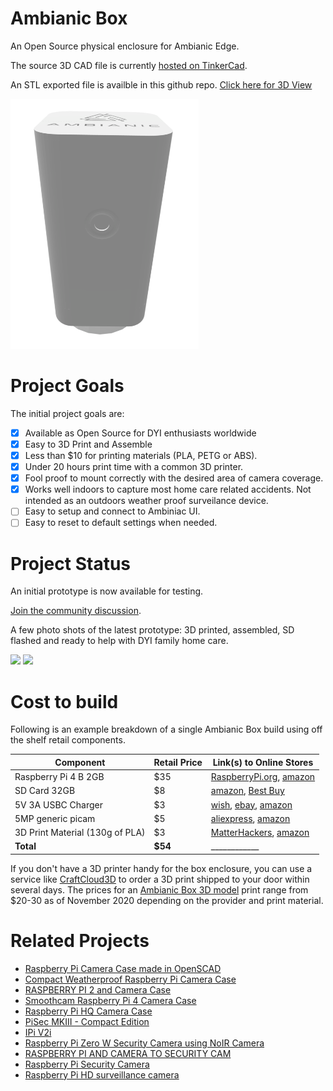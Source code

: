 # Ambianic Box

An Open Source physical enclosure for Ambianic Edge.

The source 3D CAD file is currently [hosted on TinkerCad](https://www.tinkercad.com/things/iaHcZO7BVqD). 

An STL exported file is availble in this github repo. [Click here for 3D View](Ambianic_Box_for_Home_Care.stl)

<img src="https://github.com/ambianic/ambianic-box/raw/main/ambianic_box_rendering.png" height="400"/>

# Project Goals

The initial project goals are:
-  [X] Available as Open Source for DYI enthusiasts worldwide
-  [X] Easy to 3D Print and Assemble
-  [X] Less than $10 for printing materials (PLA, PETG or ABS).
-  [X] Under 20 hours print time with a common 3D printer.
-  [X] Fool proof to mount correctly with the desired area of camera coverage.
-  [X] Works well indoors to capture most home care related accidents. Not intended as an outdoors weather proof surveilance device.
-  [ ] Easy to setup and connect to Ambiniac UI.
-  [ ] Easy to reset to default settings when needed.

# Project Status

An initial prototype is now available for testing.

[Join the community discussion](https://ambianicai.slack.com/archives/C011GNE2EGN).

A few photo shots of the latest prototype: 3D printed, assembled, SD flashed and ready to help with DYI family home care.

<span aligh="left">
  <img src="https://user-images.githubusercontent.com/2234901/99598679-87df9000-29bf-11eb-9d62-ddb1b402e803.jpeg" height="400"/>
  <img src="https://user-images.githubusercontent.com/2234901/99598684-8910bd00-29bf-11eb-9b8c-be91dfa28021.jpeg" height="400"/>
<span>
  
# Cost to build

Following is an example breakdown of a single Ambianic Box build using off the shelf retail components.

| Component  | Retail Price | Link(s) to Online Stores |
| ------------- | ------------- | ------------- |
| Raspberry Pi 4 B 2GB | $35  | [RaspberryPi.org](https://www.raspberrypi.org/products/raspberry-pi-4-model-b/?resellerType=home), [amazon](https://www.amazon.com/Raspberry-Model-2019-Quad-Bluetooth/dp/B07TD42S27/ref=sxts_sxwds-bia-wc-drs1_0?cv_ct_cx=raspberry+pi+4+2gb&dchild=1&keywords=raspberry+pi+4+2gb&pd_rd_i=B07TD42S27&pd_rd_r=873aac72-20e5-46c0-99ce-9e47ea60881e&pd_rd_w=gOwz9&pd_rd_wg=lG0sq&pf_rd_p=c33e4373-edb9-47f9-a7e6-5d3d6a7a4ad0&pf_rd_r=KRGVVKRVVZTQ5FA0Q55J&psc=1&qid=1605758079&sr=1-1-5e875a02-02b1-4426-9916-8a5c26cd5a14) |
| SD Card 32GB  | $8  | [amazon](https://www.amazon.com/Samsung-MicroSDHC-Adapter-MB-ME32GA-AM/dp/B06XWN9Q99/ref=pd_bxgy_img_3/144-4430494-7772565?_encoding=UTF8&pd_rd_i=B06XWN9Q99&pd_rd_r=a15cd46f-405b-4e68-964d-2abdc4331448&pd_rd_w=iB7pd&pd_rd_wg=GMbRu&pf_rd_p=f325d01c-4658-4593-be83-3e12ca663f0e&pf_rd_r=YFPJN5QH2KR9RWRYBNCG&psc=1&refRID=YFPJN5QH2KR9RWRYBNCG), [Best Buy](https://www.bestbuy.com/site/pny-32gb-microsdhc-uhs-i-memory-card/6327962.p?skuId=6327962) |
| 5V 3A USBC Charger  | $3 | [wish](https://www.wish.com/product/593badce564c7e24a9cf2c9f?hide_login_modal=true&from_ad=goog_shopping&_display_country_code=US&_force_currency_code=USD&pid=googleadwords_int&c=%7BcampaignId%7D&ad_cid=593badce564c7e24a9cf2c9f&ad_cc=US&ad_lang=EN&ad_curr=USD&ad_price=3.60&campaign_id=8701430383&retargeting=true&gclid=Cj0KCQiAqdP9BRDVARIsAGSZ8AmgVu5NhnIR4ciTOxAS0RuKiafialsqoFvQDmOAAsDYKixyqm1DmRQaArF5EALw_wcB&share=web), [ebay](https://www.ebay.com/i/183831264689?var=691473058624&chn=ps&norover=1&mkevt=1&mkrid=711-117182-37290-0&mkcid=2&itemid=691473058624_183831264689&targetid=934793862456&device=c&mktype=pla&googleloc=9028305&campaignid=10455978148&mkgroupid=104612011180&rlsatarget=aud-649939740884:pla-934793862456&abcId=2146002&merchantid=136047574&gclid=Cj0KCQiAqdP9BRDVARIsAGSZ8AnhnfUart_pYDl8wPHKhJl1PHab4U2OtoLLBX1lkuNPQ-9XN6DcfVYaAkMkEALw_wcB), [amazon](https://www.amazon.com/Power-Supply-Adapter-Switch-Raspberry/dp/B07TSDJSQH/ref=sr_1_15?dchild=1&gclid=Cj0KCQiAqdP9BRDVARIsAGSZ8AlYZbWqEj2ea-9odBwcTzQ-Coq0Zzv8hptd5f5q8QX-MqoPuq-NkPIaAvyjEALw_wcB&hvadid=443816411978&hvdev=c&hvlocphy=9028305&hvnetw=g&hvqmt=e&hvrand=14098241450732675696&hvtargid=kwd-920541044600&hydadcr=21947_9709434&keywords=5v%2F3a+usb+charger&qid=1605743063&sr=8-15&tag=googhydr-20) |
| 5MP generic picam  | $5 | [aliexpress](https://www.aliexpress.com/item/32946093276.html?src=google&albch=shopping&acnt=494-037-6276&isdl=y&slnk=&plac=&mtctp=&albbt=Google_7_shopping&aff_platform=google&aff_short_key=UneMJZVf&&albagn=888888&albcp=11491261337&albag=111738685669&trgt=708011819940&crea=en32946093276&netw=u&device=c&albpg=708011819940&albpd=en32946093276&gclid=Cj0KCQiAqdP9BRDVARIsAGSZ8AnSaUcIZU7iDG24QDlKKKp5OlOd3nNHBHSx843SYjAWjgG31dzpadcaAlAqEALw_wcB&gclsrc=aw.ds), [amazon](https://www.amazon.com/gp/product/B07QNSJ32M/ref=ppx_yo_dt_b_asin_title_o00_s00?ie=UTF8&psc=1) |
| 3D Print Material (130g of PLA) | $3  | [MatterHackers](https://www.matterhackers.com/store/l/175mm-pla-filament-white-1-kg/sk/MEEDKTKU?rcode=GAT9HR&gclid=Cj0KCQiAqdP9BRDVARIsAGSZ8AkzOYaP5s5nvpkNWoCH_eiSJXGnUHVKdi8fQJLOE69DU3W1SD2gkawaAoRIEALw_wcB), [amazon](https://www.amazon.com/HATCHBOX-3D-Filament-Dimensional-Accuracy/dp/B00J0GMMP6/ref=sr_1_3?dchild=1&keywords=PLA+Plastic&qid=1605758618&sr=8-3) |
| **Total**  | **$54** | ____________ |

If you don't have a 3D printer handy for the box enclosure, you can use a service like [CraftCloud3D](http://craftcloud3d.com/) to order a 3D print shipped to your door within several days. The prices for an [Ambianic Box 3D model](Ambianic_Box_for_Home_Care.stl) print range from $20-30 as of November 2020 depending on the provider and print material.


# Related Projects

* [Raspberry Pi Camera Case made in OpenSCAD](https://youtu.be/mZ9OWpSGRZU)
* [Compact Weatherproof Raspberry Pi Camera Case](https://tinkererblog.wordpress.com/2015/07/28/how-i-designed-a-compact-weatherproof-raspberry-pi-case/)
* [RASPBERRY PI 2 and Camera Case](https://grabcad.com/library/raspberry-pi-2-camera-case-1)
* [Smoothcam Raspberry Pi 4 Camera Case](https://ameridroid.com/products/smoothcam-raspberry-pi-4-camera-case-3d-printed)
* [Raspberry Pi HQ Camera Case](https://learn.adafruit.com/raspberry-pi-hq-camera-case/3d-printing)
* [PiSec MKIII - Compact Edition](https://www.thingiverse.com/thing:2825778)
* [IPi V2i](https://www.thingiverse.com/thing:3727587)
* [Raspberry Pi Zero W Security Camera using NoIR Camera](https://www.thingiverse.com/thing:3816376)
* [RASPBERRY PI AND CAMERA TO SECURITY CAM](https://cults3d.com/en/3d-model/various/raspberry-pi-and-camera-to-security-cam-enclosure-mount-source-files-included)
* [Raspberry Pi Security Camera](https://all3dp.com/9-things-you-need-for-a-3d-printed-raspberry-pi-security-camera/)
* [Raspberry Pi HD surveillance camera](https://tritek.pw/2013/11/01/raspberry-pi-hd-surveillance-camera/)

